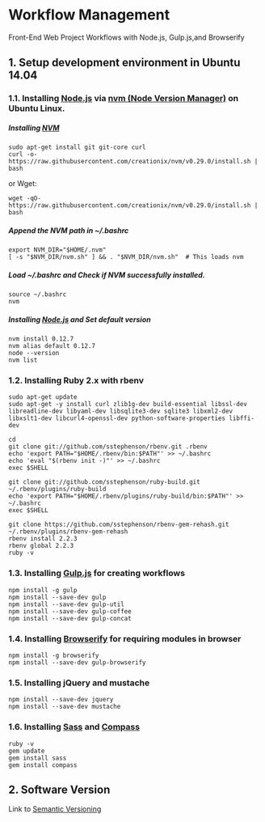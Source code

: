 # Workflow Management
Front-End Web Project Workflows with Node.js, Gulp.js,and Browserify

## 1. Setup development environment in Ubuntu 14.04
### 1.1. Installing [Node.js](https://nodejs.org/en/) via [nvm (Node Version Manager)](https://github.com/creationix/nvm) on Ubuntu Linux.
##### Installing [NVM](https://github.com/creationix/nvm)
```
sudo apt-get install git git-core curl
curl -o- https://raw.githubusercontent.com/creationix/nvm/v0.29.0/install.sh | bash
```
or Wget:
```
wget -qO- https://raw.githubusercontent.com/creationix/nvm/v0.29.0/install.sh | bash
```
##### Append the NVM path in ~/.bashrc
```
export NVM_DIR="$HOME/.nvm"
[ -s "$NVM_DIR/nvm.sh" ] && . "$NVM_DIR/nvm.sh"  # This loads nvm
```
##### Load ~/.bashrc and Check if NVM successfully installed.
```
source ~/.bashrc
nvm
```
##### Installing [Node.js](https://nodejs.org/en/) and Set default version
```
nvm install 0.12.7
nvm alias default 0.12.7
node --version
nvm list
```
### 1.2. Installing Ruby 2.x with rbenv
```
sudo apt-get update
sudo apt-get -y install curl zlib1g-dev build-essential libssl-dev libreadline-dev libyaml-dev libsqlite3-dev sqlite3 libxml2-dev libxslt1-dev libcurl4-openssl-dev python-software-properties libffi-dev
```
```
cd
git clone git://github.com/sstephenson/rbenv.git .rbenv
echo 'export PATH="$HOME/.rbenv/bin:$PATH"' >> ~/.bashrc
echo 'eval "$(rbenv init -)"' >> ~/.bashrc
exec $SHELL
```
```
git clone git://github.com/sstephenson/ruby-build.git ~/.rbenv/plugins/ruby-build
echo 'export PATH="$HOME/.rbenv/plugins/ruby-build/bin:$PATH"' >> ~/.bashrc
exec $SHELL
```
```
git clone https://github.com/sstephenson/rbenv-gem-rehash.git ~/.rbenv/plugins/rbenv-gem-rehash
rbenv install 2.2.3
rbenv global 2.2.3
ruby -v
```
### 1.3. Installing [Gulp.js](http://gulpjs.com/) for creating workflows
```
npm install -g gulp
npm install --save-dev gulp
npm install --save-dev gulp-util
npm install --save-dev gulp-coffee
npm install --save-dev gulp-concat
```
### 1.4. Installing [Browserify](http://browserify.org/) for requiring modules in browser
```
npm install -g browserify
npm install --save-dev gulp-browserify
```
### 1.5. Installing jQuery and mustache
```
npm install --save-dev jquery
npm install --save-dev mustache
```
### 1.6. Installing [Sass](http://sass-lang.com/) and [Compass](http://compass-style.org/)
```
ruby -v
gem update
gem install sass
gem install compass
```
## 2. Software Version
Link to [Semantic Versioning](http://semver.org/)
